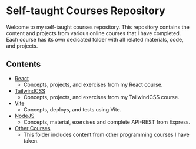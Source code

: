 # Self-taught Courses Repository

Welcome to my self-taught courses repository. This repository contains the content and projects from various online courses that I have completed. Each course has its own dedicated folder with all related materials, code, and projects.

## Contents

-   [React](./React)
    -   Concepts, projects, and exercises from my React course.
-   [TailwindCSS](./TailwindCSS)
    -   Concepts, projects, and exercises from my TailwindCSS course.
-   [Vite](./Vite)
    -   Concepts, deploys, and tests using Vite.
-   [NodeJS](./Node.js)
    -   Concepts, material, exercises and complete API-REST from Express.
-   [Other Courses](./OtherCourses)
    -   This folder includes content from other programming courses I have taken.
